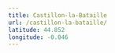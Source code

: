 ```yaml
---
title: Castillon-la-Bataille
url: /castillon-la-bataille/
latitude: 44.852
longitude: -0.046
---
```

